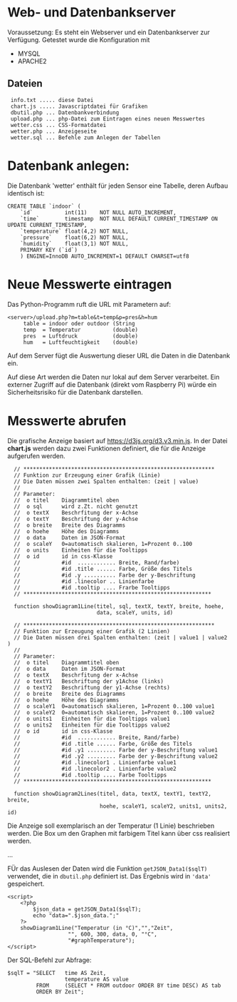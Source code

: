 # Web- und Datenbankserver

Voraussetzung: Es steht ein Webserver und ein Datenbankserver zur Verfügung.
Getestet wurde die Konfiguration mit 

- MYSQL
- APACHE2

## Dateien

```
 info.txt ..... diese Datei
 chart.js ..... Javascriptdatei für Grafiken
 dbutil.php ... Datenbankverbindung
 upload.php ... php-Datei zum Eintragen eines neuen Messwertes
 wetter.css ... CSS-Formatdatei
 wetter.php ... Anzeigeseite
 wetter.sql ... Befehle zum Anlegen der Tabellen
```

# Datenbank anlegen:

Die Datenbank 'wetter' enthält für jeden Sensor eine Tabelle, deren Aufbau
identisch ist:

```
CREATE TABLE `indoor` (
	`id`          int(11)    NOT NULL AUTO_INCREMENT,
	`time`        timestamp  NOT NULL DEFAULT CURRENT_TIMESTAMP ON UPDATE CURRENT_TIMESTAMP,
	`temperature` float(4,2) NOT NULL,
	`pressure`    float(6,2) NOT NULL,
	`humidity`    float(3,1) NOT NULL,
	PRIMARY KEY (`id`)
	) ENGINE=InnoDB AUTO_INCREMENT=1 DEFAULT CHARSET=utf8
```


# Neue Messwerte eintragen

Das Python-Programm ruft die URL mit Parametern auf:
```
<server>/upload.php?m=table&t=temp&p=pres&h=hum
     table = indoor oder outdoor (String
     temp  = Temperatur          (double)
     pres  = Luftdruck           (double)
     hum   = Luftfeuchtigkeit    (double)
```
Auf dem Server fügt die Auswertung dieser URL die Daten in die Datenbank ein.

Auf diese Art werden die Daten nur lokal auf dem Server verarbeitet. Ein
externer Zugriff auf die Datenbank (direkt vom Raspberry Pi) würde ein
Sicherheitsrisiko für die Datenbank darstellen.

# Messwerte abrufen

Die grafische Anzeige basiert auf https://d3js.org/d3.v3.min.js.
In der Datei **chart.js** werden dazu zwei Funktionen definiert,
die für die Anzeige aufgerufen werden.

```
  // ************************************************************
  // Funktion zur Erzeugung einer Grafik (Linie)
  // Die Daten müssen zwei Spalten enthalten: (zeit | value)
  //
  // Parameter:
  //  o titel    Diagrammtitel oben
  //  o sql      wird z.Zt. nicht genutzt
  //  o textX    Beschrfitung der x-Achse
  //  o textY    Beschriftung der y-Achse  
  //  o breite   Breite des Diagramms
  //  o hoehe    Höhe des Diagramms
  //  o data     Daten im JSON-Format
  //  o scaleY   0=automatisch skalieren, 1=Prozent 0..100
  //  o units    Einheiten für die Tooltipps
  //  o id       id in css-Klasse
  //             #id  ............ Breite, Rand/farbe)
  //             #id .title ...... Farbe, Größe des Titels
  //             #id .y .......... Farbe der y-Beschriftung
  //             #id .linecolor .. Linienfarbe
  //             #id .tooltip .... Frarbe Tooltipps
  // ***********************************************************

  function showDiagram1Line(titel, sql, textX, textY, breite, hoehe, 
                            data, scaleY, units, id) 

  // ************************************************************
  // Funktion zur Erzeugung einer Grafik (2 Linien)
  // Die Daten müssen drei Spalten enthalten: (zeit | value1 | value2 )
  //
  // Parameter:
  //  o titel    Diagrammtitel oben
  //  o data     Daten im JSON-Format
  //  o textX    Beschrfitung der x-Achse
  //  o textY1   Beschriftung der y1Achse (links)
  //  o textY2   Beschriftung der y1-Achse (rechts)
  //  o breite   Breite des Diagramms
  //  o hoehe    Höhe des Diagramms
  //  o scaleY1  0=automatisch skalieren, 1=Prozent 0..100 value1
  //  o scaleY2  0=automatisch skalieren, 1=Prozent 0..100 value2
  //  o units1   Einheiten für die Tooltipps value1
  //  o units2   Einheiten für die Tooltipps value2
  //  o id       id in css-Klasse
  //             #id  ............ Breite, Rand/farbe)
  //             #id .title ...... Farbe, Größe des Titels
  //             #id .y1 ......... Farbe der y-Beschriftung value1
  //             #id .y2 ......... Farbe der y-Beschriftung value2
  //             #id .linecolor1 . Linienfarbe value1
  //             #id .linecolor2 . Linienfarbe value2
  //             #id .tooltip .... Farbe Tooltipps
  // ***********************************************************

  function showDiagram2Lines(titel, data, textX, textY1, textY2, breite,
                             hoehe, scaleY1, scaleY2, units1, units2, id)
```

Die Anzeige soll exemplarisch an der Temperatur (1 Linie) beschrieben werden.
Die Box um den Graphen mit farbigem Titel kann über css realisiert werden.

<div id="graphTemperature"> ... </div>

FÜr das Auslesen der Daten wird die Funktion `getJSON_Data1($sqlT)` verwendet,
die in `dbutil.php` definiert ist. Das Ergebnis wird in `'data'` gespeichert.

```
<script>
    <?php
        $json_data = getJSON_Data1($sqlT);
        echo "data=".$json_data.";"
    ?>
    showDiagram1Line("Temperatur (in °C)","","Zeit",
                   "", 600, 300, data, 0, "°C",
                   "#graphTemperature");
</script>
```

Der SQL-Befehl zur Abfrage:

```
$sqlT = "SELECT   time AS Zeit, 
                  temperature AS value 
         FROM     (SELECT * FROM outdoor ORDER BY time DESC) AS tab 
         ORDER BY Zeit";
```     

